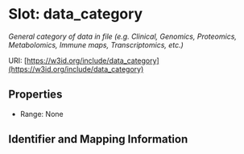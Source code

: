 # Slot: data_category
_General category of data in file (e.g. Clinical, Genomics, Proteomics, Metabolomics, Immune maps, Transcriptomics, etc.)_


URI: [https://w3id.org/include/data_category](https://w3id.org/include/data_category)



<!-- no inheritance hierarchy -->


## Properties

 * Range: None



## Identifier and Mapping Information





